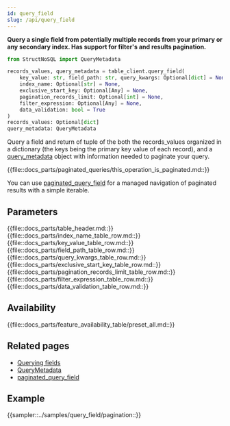 ```yaml
---
id: query_field
slug: /api/query_field
---
```


**Query a single field from potentially multiple records from your primary or any secondary index. 
Has support for filter's and results pagination.**

```python
from StructNoSQL import QueryMetadata

records_values, query_metadata = table_client.query_field(
    key_value: str, field_path: str, query_kwargs: Optional[dict] = None,
    index_name: Optional[str] = None,
    exclusive_start_key: Optional[Any] = None,
    pagination_records_limit: Optional[int] = None,
    filter_expression: Optional[Any] = None, 
    data_validation: bool = True
) 
records_values: Optional[dict]
query_metadata: QueryMetadata
``` 

Query a field and return of tuple of the both the records_values organized in a dictionary (the keys being the primary key
value of each record), and a  [query_metadata](../api/QueryMetadata) object with information needed to paginate your query. 

{{file::docs_parts/paginated_queries/this_operation_is_paginated.md::}}

You can use [paginated_query_field](../api/paginated_query_field.md) for a managed navigation of 
paginated results with a simple iterable.
 
## Parameters
{{file::docs_parts/table_header.md::}}
{{file::docs_parts/index_name_table_row.md::}}
{{file::docs_parts/key_value_table_row.md::}}
{{file::docs_parts/field_path_table_row.md::}}
{{file::docs_parts/query_kwargs_table_row.md::}}
{{file::docs_parts/exclusive_start_key_table_row.md::}}
{{file::docs_parts/pagination_records_limit_table_row.md::}}
{{file::docs_parts/filter_expression_table_row.md::}}
{{file::docs_parts/data_validation_table_row.md::}}
 
## Availability
{{file::docs_parts/feature_availability_table/preset_all.md::}}

## Related pages
- [Querying fields](../basics/querying_fields)
- [QueryMetadata](../api/QueryMetadata)
- [paginated_query_field](../api/paginated_query_field)

## Example
{{sampler::../samples/query_field/pagination::}}
 